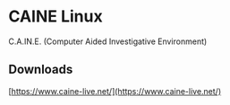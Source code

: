 # CAINE Linux
C.A.IN.E. (Computer Aided Investigative Environment)

## Downloads
[https://www.caine-live.net/](https://www.caine-live.net/)
